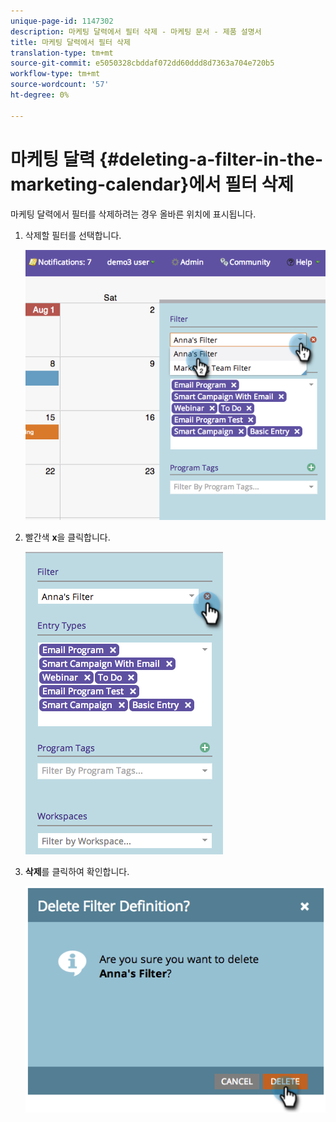 ```yaml
---
unique-page-id: 1147302
description: 마케팅 달력에서 필터 삭제 - 마케팅 문서 - 제품 설명서
title: 마케팅 달력에서 필터 삭제
translation-type: tm+mt
source-git-commit: e5050328cbddaf072dd60ddd8d7363a704e720b5
workflow-type: tm+mt
source-wordcount: '57'
ht-degree: 0%

---
```



# 마케팅 달력 {#deleting-a-filter-in-the-marketing-calendar}에서 필터 삭제

마케팅 달력에서 필터를 삭제하려는 경우 올바른 위치에 표시됩니다.

1. 삭제할 필터를 선택합니다.

   ![](assets/image2014-9-24-11-3a27-3a32.png)

1. 빨간색 **x**&#x200B;을 클릭합니다.

   ![](assets/image2014-9-24-11-3a27-3a36.png)

1. **삭제**&#x200B;를 클릭하여 확인합니다.

   ![](assets/image2014-9-24-11-3a27-3a42.png)
